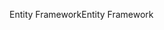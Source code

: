 <span data-ttu-id="71959-101">Entity Framework</span><span class="sxs-lookup"><span data-stu-id="71959-101">Entity Framework</span></span>